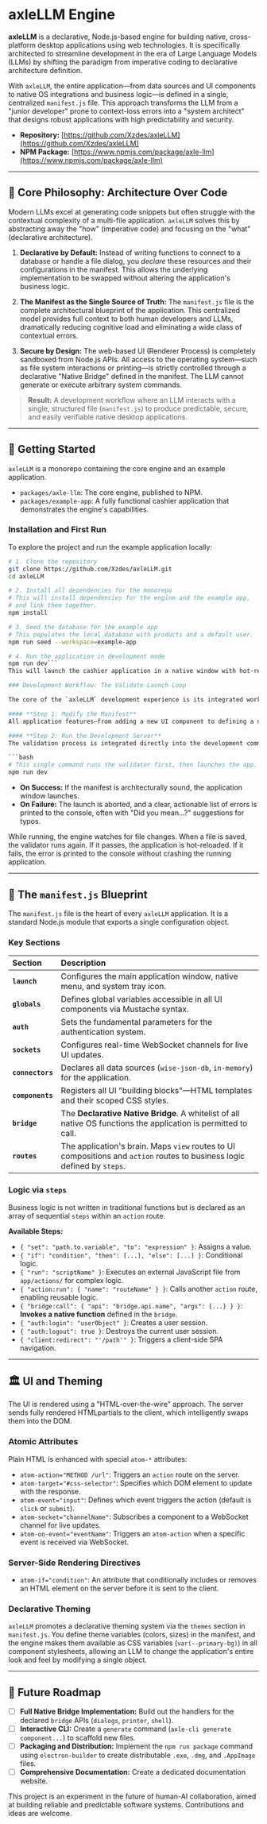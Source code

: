 # axleLLM Engine

**axleLLM** is a declarative, Node.js-based engine for building native, cross-platform desktop applications using web technologies. It is specifically architected to streamline development in the era of Large Language Models (LLMs) by shifting the paradigm from imperative coding to declarative architecture definition.

With `axleLLM`, the entire application—from data sources and UI components to native OS integrations and business logic—is defined in a single, centralized `manifest.js` file. This approach transforms the LLM from a "junior developer" prone to context-loss errors into a "system architect" that designs robust applications with high predictability and security.

*   **Repository:** [https://github.com/Xzdes/axleLLM](https://github.com/Xzdes/axleLLM)
*   **NPM Package:** [https://www.npmjs.com/package/axle-llm](https://www.npmjs.com/package/axle-llm)

---

## 🎯 Core Philosophy: Architecture Over Code

Modern LLMs excel at generating code snippets but often struggle with the contextual complexity of a multi-file application. `axleLLM` solves this by abstracting away the "how" (imperative code) and focusing on the "what" (declarative architecture).

1.  **Declarative by Default:** Instead of writing functions to connect to a database or handle a file dialog, you *declare* these resources and their configurations in the manifest. This allows the underlying implementation to be swapped without altering the application's business logic.

2.  **The Manifest as the Single Source of Truth:** The `manifest.js` file is the complete architectural blueprint of the application. This centralized model provides full context to both human developers and LLMs, dramatically reducing cognitive load and eliminating a wide class of contextual errors.

3.  **Secure by Design:** The web-based UI (Renderer Process) is completely sandboxed from Node.js APIs. All access to the operating system—such as file system interactions or printing—is strictly controlled through a declarative "Native Bridge" defined in the manifest. The LLM cannot generate or execute arbitrary system commands.

> **Result:** A development workflow where an LLM interacts with a single, structured file (`manifest.js`) to produce predictable, secure, and easily verifiable native desktop applications.

---

## 🚀 Getting Started

`axleLLM` is a monorepo containing the core engine and an example application.

*   `packages/axle-llm`: The core engine, published to NPM.
*   `packages/example-app`: A fully functional cashier application that demonstrates the engine's capabilities.

### Installation and First Run

To explore the project and run the example application locally:

```bash
# 1. Clone the repository
git clone https://github.com/Xzdes/axleLLM.git
cd axleLLM

# 2. Install all dependencies for the monorepo
# This will install dependencies for the engine and the example app,
# and link them together.
npm install

# 3. Seed the database for the example app
# This populates the local database with products and a default user.
npm run seed --workspace=example-app

# 4. Run the application in development mode
npm run dev```
This will launch the cashier application in a native window with hot-reloading enabled.

### Development Workflow: The Validate-Launch Loop

The core of the `axleLLM` development experience is its integrated workflow. Any change begins with editing the manifest and ends with a validation check.

#### **Step 1: Modify the Manifest**
All application features—from adding a new UI component to defining a new native function—start in `manifest.js` or its constituent parts in the `/manifest` directory.

#### **Step 2: Run the Development Server**
The validation process is integrated directly into the development command.

```bash
# This single command runs the validator first, then launches the app.
npm run dev
```

*   **On Success:** If the manifest is architecturally sound, the application window launches.
*   **On Failure:** The launch is aborted, and a clear, actionable list of errors is printed to the console, often with "Did you mean...?" suggestions for typos.

While running, the engine watches for file changes. When a file is saved, the validator runs again. If it passes, the application is hot-reloaded. If it fails, the error is printed to the console without crashing the running application.

---

## 📖 The `manifest.js` Blueprint

The `manifest.js` file is the heart of every `axleLLM` application. It is a standard Node.js module that exports a single configuration object.

### Key Sections

| Section | Description |
| :--- | :--- |
| **`launch`** | Configures the main application window, native menu, and system tray icon. |
| **`globals`** | Defines global variables accessible in all UI components via Mustache syntax. |
| **`auth`** | Sets the fundamental parameters for the authentication system. |
| **`sockets`** | Configures real-time WebSocket channels for live UI updates. |
| **`connectors`** | Declares all data sources (`wise-json-db`, `in-memory`) for the application. |
| **`components`** | Registers all UI "building blocks"—HTML templates and their scoped CSS styles. |
| **`bridge`** | The **Declarative Native Bridge**. A whitelist of all native OS functions the application is permitted to call. |
| **`routes`** | The application's brain. Maps `view` routes to UI compositions and `action` routes to business logic defined by `steps`. |

### Logic via `steps`

Business logic is not written in traditional functions but is declared as an array of sequential `steps` within an `action` route.

**Available Steps:**
*   `{ "set": "path.to.variable", "to": "expression" }`: Assigns a value.
*   `{ "if": "condition", "then": [...], "else": [...] }`: Conditional logic.
*   `{ "run": "scriptName" }`: Executes an external JavaScript file from `app/actions/` for complex logic.
*   `{ "action:run": { "name": "routeName" } }`: Calls another `action` route, enabling reusable logic.
*   `{ "bridge:call": { "api": "bridge.api.name", "args": {...} } }`: **Invokes a native function** defined in the `bridge`.
*   `{ "auth:login": "userObject" }`: Creates a user session.
*   `{ "auth:logout": true }`: Destroys the current user session.
*   `{ "client:redirect": "'/path'" }`: Triggers a client-side SPA navigation.

---

## 🏛️ UI and Theming

The UI is rendered using a "HTML-over-the-wire" approach. The server sends fully rendered HTMLpartials to the client, which intelligently swaps them into the DOM.

### Atomic Attributes
Plain HTML is enhanced with special `atom-*` attributes:
*   `atom-action="METHOD /url"`: Triggers an `action` route on the server.
*   `atom-target="#css-selector"`: Specifies which DOM element to update with the response.
*   `atom-event="input"`: Defines which event triggers the action (default is `click` or `submit`).
*   `atom-socket="channelName"`: Subscribes a component to a WebSocket channel for live updates.
*   `atom-on-event="eventName"`: Triggers an `atom-action` when a specific event is received via WebSocket.

### Server-Side Rendering Directives
*   `atom-if="condition"`: An attribute that conditionally includes or removes an HTML element on the server before it is sent to the client.

### Declarative Theming
`axleLLM` promotes a declarative theming system via the `themes` section in `manifest.js`. You define theme variables (colors, sizes) in the manifest, and the engine makes them available as CSS variables (`var(--primary-bg)`) in all component stylesheets, allowing an LLM to change the application's entire look and feel by modifying a single object.

---

## 🔮 Future Roadmap

*   [ ] **Full Native Bridge Implementation:** Build out the handlers for the declared `bridge` APIs (`dialogs`, `printer`, `shell`).
*   [ ] **Interactive CLI:** Create a `generate` command (`axle-cli generate component...`) to scaffold new files.
*   [ ] **Packaging and Distribution:** Implement the `npm run package` command using `electron-builder` to create distributable `.exe`, `.dmg`, and `.AppImage` files.
*   [ ] **Comprehensive Documentation:** Create a dedicated documentation website.

This project is an experiment in the future of human-AI collaboration, aimed at building reliable and predictable software systems. Contributions and ideas are welcome.